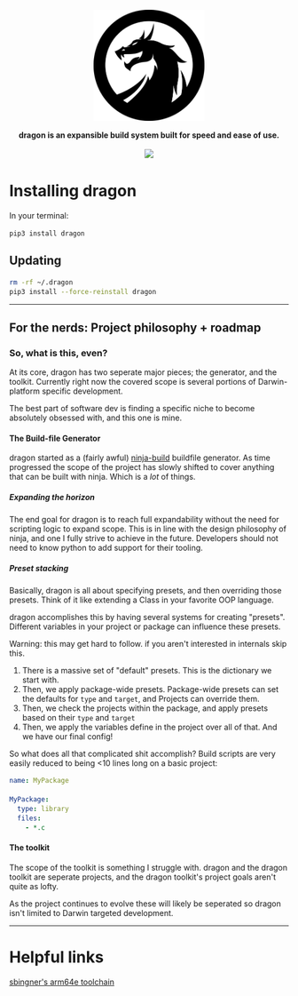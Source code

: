 <p align="center" >
<img src=".github/branding/dragon.svg" alt="Logo" width=200px> 
</p>
<p align="center">
  <strong>
  dragon is an expansible build system built for speed and ease of use.
  </strong>
  <br>
  <br>
  <a href="https://github.com/dragonbuild/dragon/actions/workflows/tests.yml">
    <image src="https://github.com/dragonbuild/dragon/actions/workflows/tests.yml/badge.svg">
  </a>
</p>

# Installing dragon

In your terminal:

`pip3 install dragon`
  
## Updating
  
```sh
rm -rf ~/.dragon
pip3 install --force-reinstall dragon
```

---

## For the nerds: Project philosophy + roadmap

### So, what is this, even?

At its core, dragon has two seperate major pieces; the generator, and the toolkit. Currently right now the covered scope is several portions of Darwin-platform specific development. 

The best part of software dev is finding a specific niche to become absolutely obsessed with, and this one is mine.

#### The Build-file Generator

dragon started as a (fairly awful) [ninja-build](https://ninja-build.org/) buildfile generator. As time progressed the scope of the project has slowly shifted to cover anything that can be built with ninja. Which is a *lot* of things.

##### Expanding the horizon

The end goal for dragon is to reach full expandability without the need for scripting logic to expand scope. This is in line with the design philosophy of ninja, and one I fully strive to achieve in the future. Developers should not need to know python to add support for their tooling.

##### Preset stacking


Basically, dragon is all about specifying presets, and then overriding those presets. Think of it like extending a Class in your favorite OOP language.

dragon accomplishes this by having several systems for creating "presets". Different variables in your project or package can influence these presets.

 
Warning: this may get hard to follow. if you aren't interested in internals skip this.

1. There is a massive set of "default" presets. This is the dictionary we start with.
2. Then, we apply package-wide presets. Package-wide presets can set the defaults for `type` and `target`, and Projects can override them.
3. Then, we check the projects within the package, and apply presets based on their `type` and `target`
4. Then, we apply the variables define in the project over all of that. And we have our final config! 

So what does all that complicated shit accomplish? Build scripts are very easily reduced to being <10 lines long on a basic project:

```yaml
name: MyPackage

MyPackage:
  type: library
  files:
    - *.c
```

#### The toolkit

The scope of the toolkit is something I struggle with. dragon and the dragon toolkit are seperate projects, and the dragon toolkit's project goals aren't quite as lofty.

As the project continues to evolve these will likely be seperated so dragon isn't limited to Darwin targeted development.

---



# Helpful links

[sbingner's arm64e toolchain](https://github.com/sbingner/llvm-project/releases/latest)
